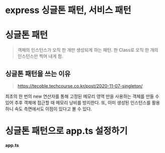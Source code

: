 # express 싱글톤 패턴, 서비스 패턴

# 싱글톤 패턴

>  객체의 인스턴스가 오직 한 개만 생성되게 하는 패턴. 한 Class로 오직 한 개의 인스턴스만 찍어 내게 함.

## 싱글톤 패턴을 쓰는 이유

> https://tecoble.techcourse.co.kr/post/2020-11-07-singleton/

최초의 한 번의 new 연산자를 통해 고정된 메모리 영역 만을 사용하는 객체를 만들 수 있어 추후 객체에 접근할 때 메모리 낭비를 방지한다. 또, 이미 생성된 인스턴스를 활용하니 속도 측면에서도 이점이 있다고 볼 수 있다.

# 싱글톤 패턴으로 app.ts 설정하기

**app.ts**

```typescript
```

